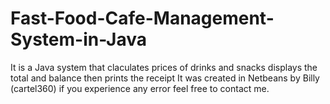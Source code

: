 # Fast-Food-Cafe-Management-System-in-Java
It is a Java system that claculates prices of drinks and snacks displays the total and balance then prints the receipt
It was created in Netbeans by Billy (cartel360) if you experience any error feel free to contact me.
